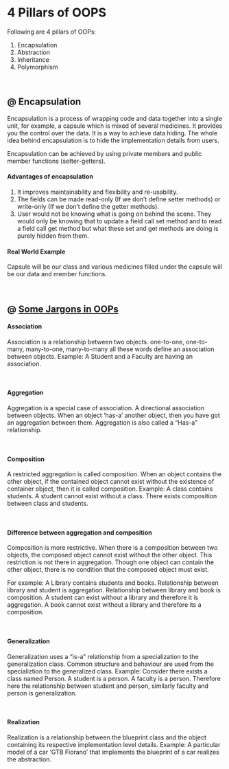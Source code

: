 # 4 Pillars of OOPS

Following are 4 pillars of OOPs:
1. Encapsulation
2. Abstraction
3. Inheritance
4. Polymorphism

<br>

## @ Encapsulation
Encapsulation is a process of wrapping code and data together into a single unit, for example, a capsule which is mixed of several medicines. It provides you the control over the data. It is a way to achieve data hiding. The whole idea behind encapsulation is to hide the implementation details from users.

Encapsulation can be achieved by using private members and public member functions (setter-getters).

#### Advantages of encapsulation
1. It improves maintainability and flexibility and re-usability.
2. The fields can be made read-only (If we don’t define setter methods) or write-only (If we don’t define the getter methods).
3. User would not be knowing what is going on behind the scene. They would only be knowing that to update a field call set method and to read a field call get method but what these set and get methods are doing is purely hidden from them.

#### Real World Example
Capsule will be our class and various medicines filled under the capsule will be our data and member functions.

<br>


## @ [Some Jargons in OOPs](https://javapapers.com/oops/association-aggregation-composition-abstraction-generalization-realization-dependency/)

#### Association
Association is a relationship between two objects. one-to-one, one-to-many, many-to-one, many-to-many all these words define an association between objects. Example: A Student and a Faculty are having an association.

<br>

#### Aggregation
Aggregation is a special case of association. A directional association between objects. When an object ‘has-a’ another object, then you have got an aggregation between them. Aggregation is also called a “Has-a” relationship.

<br>

#### Composition
A restricted aggregation is called composition. When an object contains the other object, if the contained object cannot exist without the existence of container object, then it is called composition. Example: A class contains students. A student cannot exist without a class. There exists composition between class and students.

<br>

#### Difference between aggregation and composition
Composition is more restrictive. When there is a composition between two objects, the composed object cannot exist without the other object. This restriction is not there in aggregation. Though one object can contain the other object, there is no condition that the composed object must exist. 

For example: A Library contains students and books. Relationship between library and student is aggregation. Relationship between library and book is composition. A student can exist without a library and therefore it is aggregation. A book cannot exist without a library and therefore its a composition.

<br>

#### Generalization
Generalization uses a “is-a” relationship from a specialization to the generalization class. Common structure and behaviour are used from the specializtion to the generalized class. Example: Consider there exists a class named Person. A student is a person. A faculty is a person. Therefore here the relationship between student and person, similarly faculty and person is generalization.

<br>

#### Realization
Realization is a relationship between the blueprint class and the object containing its respective implementation level details. Example: A particular model of a car ‘GTB Fiorano’ that implements the blueprint of a car realizes the abstraction.

<br>





